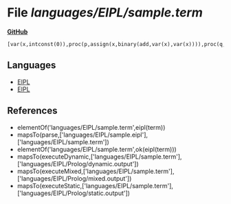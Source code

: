 # File _languages/EIPL/sample.term_
**[GitHub](https://github.com/softlang/yas/blob/master/languages/EIPL/sample.term)**
```
[var(x,intconst(0)),proc(p,assign(x,binary(add,var(x),var(x)))),proc(q,call(p))],scope(([var(x,intconst(5)),proc(p,assign(x,binary(add,var(x),intconst(1))))],seq(call(q),write(var(x))))).
```

## Languages
* [EIPL](../languages/EIPL.md)
* [EIPL](../languages/EIPL.md)

## References
* elementOf('languages/EIPL/sample.term',eipl(term))
* mapsTo(parse,['languages/EIPL/sample.eipl'],['languages/EIPL/sample.term'])
* elementOf('languages/EIPL/sample.term',ok(eipl(term)))
* mapsTo(executeDynamic,['languages/EIPL/sample.term'],['languages/EIPL/Prolog/dynamic.output'])
* mapsTo(executeMixed,['languages/EIPL/sample.term'],['languages/EIPL/Prolog/mixed.output'])
* mapsTo(executeStatic,['languages/EIPL/sample.term'],['languages/EIPL/Prolog/static.output'])

